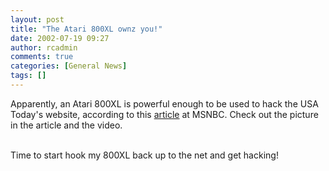 ```yaml
---
layout: post
title: "The Atari 800XL ownz you!"
date: 2002-07-19 09:27
author: rcadmin
comments: true
categories: [General News]
tags: []
---
```

Apparently, an Atari 800XL is powerful enough to be used to hack the USA Today's website, according to this <A HREF="http://www.msnbc.com/news/779372.asp">article</a> at MSNBC. Check out the picture in the article and the video.
<br />

<br />
Time to start hook my 800XL back up to the net and get hacking!
